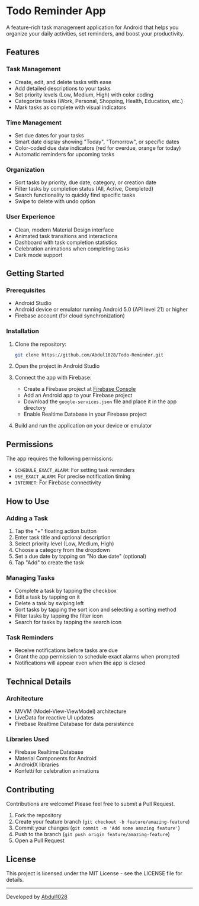 # Todo Reminder App

A feature-rich task management application for Android that helps you organize your daily activities, set reminders, and boost your productivity.

## Features

### Task Management
- Create, edit, and delete tasks with ease
- Add detailed descriptions to your tasks
- Set priority levels (Low, Medium, High) with color coding
- Categorize tasks (Work, Personal, Shopping, Health, Education, etc.)
- Mark tasks as complete with visual indicators

### Time Management
- Set due dates for your tasks
- Smart date display showing "Today", "Tomorrow", or specific dates
- Color-coded due date indicators (red for overdue, orange for today)
- Automatic reminders for upcoming tasks

### Organization
- Sort tasks by priority, due date, category, or creation date
- Filter tasks by completion status (All, Active, Completed)
- Search functionality to quickly find specific tasks
- Swipe to delete with undo option

### User Experience
- Clean, modern Material Design interface
- Animated task transitions and interactions
- Dashboard with task completion statistics
- Celebration animations when completing tasks
- Dark mode support

## Getting Started

### Prerequisites
- Android Studio
- Android device or emulator running Android 5.0 (API level 21) or higher
- Firebase account (for cloud synchronization)

### Installation

1. Clone the repository:
   ```bash
   git clone https://github.com/Abdul1028/Todo-Reminder.git
   ```

2. Open the project in Android Studio

3. Connect the app with Firebase:
   - Create a Firebase project at [Firebase Console](https://console.firebase.google.com/)
   - Add an Android app to your Firebase project
   - Download the `google-services.json` file and place it in the app directory
   - Enable Realtime Database in your Firebase project

4. Build and run the application on your device or emulator

## Permissions

The app requires the following permissions:
- `SCHEDULE_EXACT_ALARM`: For setting task reminders
- `USE_EXACT_ALARM`: For precise notification timing
- `INTERNET`: For Firebase connectivity

## How to Use

### Adding a Task
1. Tap the "+" floating action button
2. Enter task title and optional description
3. Select priority level (Low, Medium, High)
4. Choose a category from the dropdown
5. Set a due date by tapping on "No due date" (optional)
6. Tap "Add" to create the task

### Managing Tasks
- Complete a task by tapping the checkbox
- Edit a task by tapping on it
- Delete a task by swiping left
- Sort tasks by tapping the sort icon and selecting a sorting method
- Filter tasks by tapping the filter icon
- Search for tasks by tapping the search icon

### Task Reminders
- Receive notifications before tasks are due
- Grant the app permission to schedule exact alarms when prompted
- Notifications will appear even when the app is closed

## Technical Details

### Architecture
- MVVM (Model-View-ViewModel) architecture
- LiveData for reactive UI updates
- Firebase Realtime Database for data persistence

### Libraries Used
- Firebase Realtime Database
- Material Components for Android
- AndroidX libraries
- Konfetti for celebration animations

## Contributing

Contributions are welcome! Please feel free to submit a Pull Request.

1. Fork the repository
2. Create your feature branch (`git checkout -b feature/amazing-feature`)
3. Commit your changes (`git commit -m 'Add some amazing feature'`)
4. Push to the branch (`git push origin feature/amazing-feature`)
5. Open a Pull Request

## License

This project is licensed under the MIT License - see the LICENSE file for details.

---

Developed by [Abdul1028](https://github.com/Abdul1028)
    